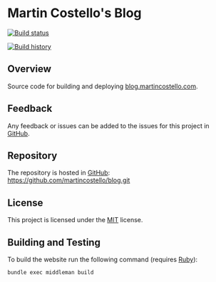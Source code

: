 # Martin Costello's Blog

[![Build status](https://img.shields.io/travis/martincostello/blog/master.svg)](https://travis-ci.org/martincostello/blog)

[![Build history](https://buildstats.info/travisci/chart/martincostello/blog?branch=master&includeBuildsFromPullRequest=false)](https://travis-ci.org/martincostello/blog)

## Overview

Source code for building and deploying [blog.martincostello.com](https://blog.martincostello.com/).

## Feedback

Any feedback or issues can be added to the issues for this project in [GitHub](https://github.com/martincostello/blog/issues).

## Repository

The repository is hosted in [GitHub](https://github.com/martincostello/blog): https://github.com/martincostello/blog.git

## License

This project is licensed under the [MIT](https://github.com/martincostello/blog/blob/master/LICENSE) license.

## Building and Testing

To build the website run the following command (requires [Ruby](https://www.ruby-lang.org/en/downloads/)):

```sh
bundle exec middleman build
```
